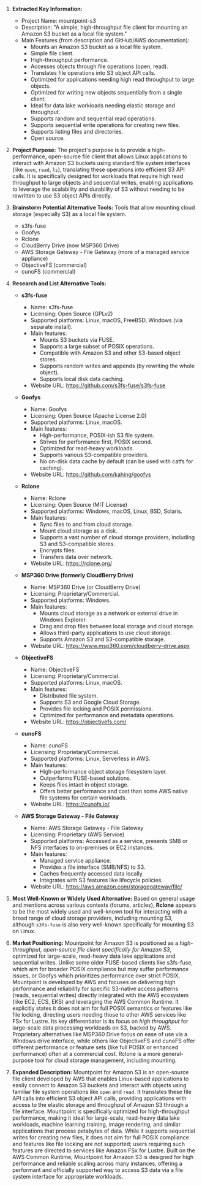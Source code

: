 1.  **Extracted Key Information:**
    *   Project Name: mountpoint-s3
    *   Description: "A simple, high-throughput file client for mounting an Amazon S3 bucket as a local file system."
    *   Main Features (from description and GitHub/AWS documentation):
        *   Mounts an Amazon S3 bucket as a local file system.
        *   Simple file client.
        *   High-throughput performance.
        *   Accesses objects through file operations (open, read).
        *   Translates file operations into S3 object API calls.
        *   Optimized for applications needing high read throughput to large objects.
        *   Optimized for writing new objects sequentially from a single client.
        *   Ideal for data lake workloads needing elastic storage and throughput.
        *   Supports random and sequential read operations.
        *   Supports sequential write operations for creating new files.
        *   Supports listing files and directories.
        *   Open source.

2.  **Project Purpose:**
    The project's purpose is to provide a high-performance, open-source file client that allows Linux applications to interact with Amazon S3 buckets using standard file system interfaces (like `open`, `read`, `ls`), translating these operations into efficient S3 API calls. It is specifically designed for workloads that require high read throughput to large objects and sequential writes, enabling applications to leverage the scalability and durability of S3 without needing to be rewritten to use S3 object APIs directly.

3.  **Brainstorm Potential Alternative Tools:**
    Tools that allow mounting cloud storage (especially S3) as a local file system.
    *   s3fs-fuse
    *   Goofys
    *   Rclone
    *   CloudBerry Drive (now MSP360 Drive)
    *   AWS Storage Gateway - File Gateway (more of a managed service appliance)
    *   ObjectiveFS (commercial)
    *   cunoFS (commercial)

4.  **Research and List Alternative Tools:**

    *   **s3fs-fuse**
        *   Name: s3fs-fuse
        *   Licensing: Open Source (GPLv2)
        *   Supported platforms: Linux, macOS, FreeBSD, Windows (via separate install).
        *   Main features:
            *   Mounts S3 buckets via FUSE.
            *   Supports a large subset of POSIX operations.
            *   Compatible with Amazon S3 and other S3-based object stores.
            *   Supports random writes and appends (by rewriting the whole object).
            *   Supports local disk data caching.
        *   Website URL: https://github.com/s3fs-fuse/s3fs-fuse

    *   **Goofys**
        *   Name: Goofys
        *   Licensing: Open Source (Apache License 2.0)
        *   Supported platforms: Linux, macOS.
        *   Main features:
            *   High-performance, POSIX-ish S3 file system.
            *   Strives for performance first, POSIX second.
            *   Optimized for read-heavy workloads.
            *   Supports various S3-compatible providers.
            *   No on-disk data cache by default (can be used with catfs for caching).
        *   Website URL: https://github.com/kahing/goofys

    *   **Rclone**
        *   Name: Rclone
        *   Licensing: Open Source (MIT License)
        *   Supported platforms: Windows, macOS, Linux, BSD, Solaris.
        *   Main features:
            *   Sync files to and from cloud storage.
            *   Mount cloud storage as a disk.
            *   Supports a vast number of cloud storage providers, including S3 and S3-compatible stores.
            *   Encrypts files.
            *   Transfers data over network.
        *   Website URL: https://rclone.org/

    *   **MSP360 Drive (formerly CloudBerry Drive)**
        *   Name: MSP360 Drive (or CloudBerry Drive)
        *   Licensing: Proprietary/Commercial.
        *   Supported platforms: Windows.
        *   Main features:
            *   Mounts cloud storage as a network or external drive in Windows Explorer.
            *   Drag and drop files between local storage and cloud storage.
            *   Allows third-party applications to use cloud storage.
            *   Supports Amazon S3 and S3-compatible storage.
        *   Website URL: https://www.msp360.com/cloudberry-drive.aspx

    *   **ObjectiveFS**
        *   Name: ObjectiveFS
        *   Licensing: Proprietary/Commercial.
        *   Supported platforms: Linux, macOS.
        *   Main features:
            *   Distributed file system.
            *   Supports S3 and Google Cloud Storage.
            *   Provides file locking and POSIX permissions.
            *   Optimized for performance and metadata operations.
        *   Website URL: https://objectivefs.com/

    *   **cunoFS**
        *   Name: cunoFS
        *   Licensing: Proprietary/Commercial.
        *   Supported platforms: Linux, Serverless in AWS.
        *   Main features:
            *   High-performance object storage filesystem layer.
            *   Outperforms FUSE-based solutions.
            *   Keeps files intact in object storage.
            *   Offers better performance and cost than some AWS native file systems for certain workloads.
        *   Website URL: https://cunofs.io/

    *   **AWS Storage Gateway - File Gateway**
        *   Name: AWS Storage Gateway - File Gateway
        *   Licensing: Proprietary (AWS Service)
        *   Supported platforms: Accessed as a service, presents SMB or NFS interfaces to on-premises or EC2 instances.
        *   Main features:
            *   Managed service appliance.
            *   Provides a file interface (SMB/NFS) to S3.
            *   Caches frequently accessed data locally.
            *   Integrates with S3 features like lifecycle policies.
        *   Website URL: https://aws.amazon.com/storagegateway/file/

5.  **Most Well-Known or Widely Used Alternative:**
    Based on general usage and mentions across various contexts (forums, articles), **Rclone** appears to be the most widely used and well-known tool for interacting with a broad range of cloud storage providers, including mounting S3, although `s3fs-fuse` is also very well-known specifically for mounting S3 on Linux.

6.  **Market Positioning:**
    Mountpoint for Amazon S3 is positioned as a *high-throughput, open-source file client specifically for Amazon S3*, optimized for large-scale, read-heavy data lake applications and sequential writes. Unlike some older FUSE-based clients like s3fs-fuse, which aim for broader POSIX compliance but may suffer performance issues, or Goofys which prioritizes performance over strict POSIX, Mountpoint is developed by AWS and focuses on delivering high performance and reliability for specific S3-native access patterns (reads, sequential writes) directly integrated with the AWS ecosystem (like EC2, ECS, EKS) and leveraging the AWS Common Runtime. It explicitly states it does not aim for full POSIX semantics or features like file locking, directing users needing those to other AWS services like FSx for Lustre. Its key differentiator is its focus on *high throughput* for large-scale data processing workloads on S3, backed by AWS. Proprietary alternatives like MSP360 Drive focus on ease of use via a Windows drive interface, while others like ObjectiveFS and cunoFS offer different performance or feature sets (like full POSIX or enhanced performance) often at a commercial cost. Rclone is a more general-purpose tool for cloud storage management, including mounting.

7.  **Expanded Description:**
    Mountpoint for Amazon S3 is an open-source file client developed by AWS that enables Linux-based applications to easily connect to Amazon S3 buckets and interact with objects using familiar file system operations like `open` and `read`. It translates these file API calls into efficient S3 object API calls, providing applications with access to the elastic storage and throughput of Amazon S3 through a file interface. Mountpoint is specifically optimized for high-throughput performance, making it ideal for large-scale, read-heavy data lake workloads, machine learning training, image rendering, and similar applications that process petabytes of data. While it supports sequential writes for creating new files, it does not aim for full POSIX compliance and features like file locking are not supported; users requiring such features are directed to services like Amazon FSx for Lustre. Built on the AWS Common Runtime, Mountpoint for Amazon S3 is designed for high performance and reliable scaling across many instances, offering a performant and officially supported way to access S3 data via a file system interface for appropriate workloads.